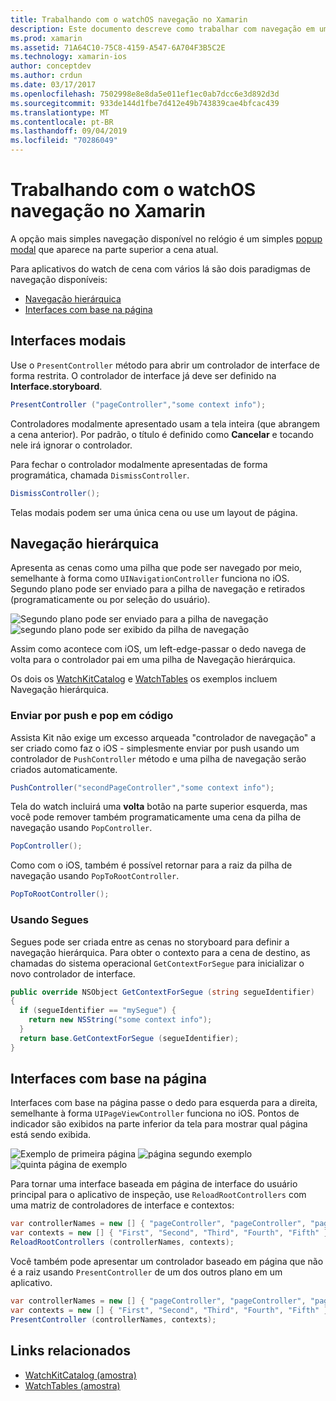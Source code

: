 ```yaml
---
title: Trabalhando com o watchOS navegação no Xamarin
description: Este documento descreve como trabalhar com navegação em um aplicativo do watchOS. Ele aborda as interfaces modais, navegação hierárquica e interfaces com base na página.
ms.prod: xamarin
ms.assetid: 71A64C10-75C8-4159-A547-6A704F3B5C2E
ms.technology: xamarin-ios
author: conceptdev
ms.author: crdun
ms.date: 03/17/2017
ms.openlocfilehash: 7502998e8e8da5e011ef1ec0ab7dcc6e3d892d3d
ms.sourcegitcommit: 933de144d1fbe7d412e49b743839cae4bfcac439
ms.translationtype: MT
ms.contentlocale: pt-BR
ms.lasthandoff: 09/04/2019
ms.locfileid: "70286049"
---
```

# <a name="working-with-watchos-navigation-in-xamarin"></a>Trabalhando com o watchOS navegação no Xamarin

A opção mais simples navegação disponível no relógio é um simples [popup modal](#modal) que aparece na parte superior a cena atual.

Para aplicativos do watch de cena com vários lá são dois paradigmas de navegação disponíveis:

- [Navegação hierárquica](#Hierarchical_Navigation)
- [Interfaces com base na página](#Page-Based_Interfaces)

<a name="modal"/>

## <a name="modal-interfaces"></a>Interfaces modais

Use o `PresentController` método para abrir um controlador de interface de forma restrita. O controlador de interface já deve ser definido na **Interface.storyboard**.

```csharp
PresentController ("pageController","some context info");
```

Controladores modalmente apresentado usam a tela inteira (que abrangem a cena anterior). Por padrão, o título é definido como **Cancelar** e tocando nele irá ignorar o controlador.

Para fechar o controlador modalmente apresentadas de forma programática, chamada `DismissController`.

```csharp
DismissController();
```

Telas modais podem ser uma única cena ou use um layout de página.

<a name="Hierarchical_Navigation"/>

## <a name="hierarchical-navigation"></a>Navegação hierárquica

Apresenta as cenas como uma pilha que pode ser navegado por meio, semelhante à forma como `UINavigationController` funciona no iOS. Segundo plano pode ser enviado para a pilha de navegação e retirados (programaticamente ou por seleção do usuário).

![](navigation-images/hierarchy-1.png "Segundo plano pode ser enviado para a pilha de navegação") ![](navigation-images/hierarchy-2.png "segundo plano pode ser exibido da pilha de navegação")

Assim como acontece com iOS, um left-edge-passar o dedo navega de volta para o controlador pai em uma pilha de Navegação hierárquica.

Os dois os [WatchKitCatalog](https://docs.microsoft.com/samples/xamarin/ios-samples/watchos-watchkitcatalog) e [WatchTables](https://docs.microsoft.com/samples/xamarin/ios-samples/watchos-watchtables) os exemplos incluem Navegação hierárquica.

### <a name="pushing-and-popping-in-code"></a>Enviar por push e pop em código

Assista Kit não exige um excesso arqueada "controlador de navegação" a ser criado como faz o iOS - simplesmente enviar por push usando um controlador de `PushController` método e uma pilha de navegação serão criados automaticamente.

```csharp
PushController("secondPageController","some context info");
```

Tela do watch incluirá uma **volta** botão na parte superior esquerda, mas você pode remover também programaticamente uma cena da pilha de navegação usando `PopController`.

```csharp
PopController();
```

Como com o iOS, também é possível retornar para a raiz da pilha de navegação usando `PopToRootController`.

```csharp
PopToRootController();
```

### <a name="using-segues"></a>Usando Segues

Segues pode ser criada entre as cenas no storyboard para definir a navegação hierárquica. Para obter o contexto para a cena de destino, as chamadas do sistema operacional `GetContextForSegue` para inicializar o novo controlador de interface.

```csharp
public override NSObject GetContextForSegue (string segueIdentifier)
{
  if (segueIdentifier == "mySegue") {
    return new NSString("some context info");
  }
  return base.GetContextForSegue (segueIdentifier);
}
```

<a name="Page-Based_Interfaces"/>

## <a name="page-based-interfaces"></a>Interfaces com base na página

Interfaces com base na página passe o dedo para esquerda para a direita, semelhante à forma `UIPageViewController` funciona no iOS. Pontos de indicador são exibidos na parte inferior da tela para mostrar qual página está sendo exibida.

![](navigation-images/paged-1.png "Exemplo de primeira página") ![](navigation-images/paged-2.png "página segundo exemplo") ![](navigation-images/paged-5.png "quinta página de exemplo")


Para tornar uma interface baseada em página de interface do usuário principal para o aplicativo de inspeção, use `ReloadRootControllers` com uma matriz de controladores de interface e contextos:

```csharp
var controllerNames = new [] { "pageController", "pageController", "pageController", "pageController", "pageController" };
var contexts = new [] { "First", "Second", "Third", "Fourth", "Fifth" };
ReloadRootControllers (controllerNames, contexts);
```

Você também pode apresentar um controlador baseado em página que não é a raiz usando `PresentController` de um dos outros plano em um aplicativo.

```csharp
var controllerNames = new [] { "pageController", "pageController", "pageController", "pageController", "pageController" };
var contexts = new [] { "First", "Second", "Third", "Fourth", "Fifth" };
PresentController (controllerNames, contexts);
```



## <a name="related-links"></a>Links relacionados

- [WatchKitCatalog (amostra)](https://docs.microsoft.com/samples/xamarin/ios-samples/watchos-watchkitcatalog)
- [WatchTables (amostra)](https://developer.xamarin.com//samples/monotouch/watchOS/WatchTables/)
